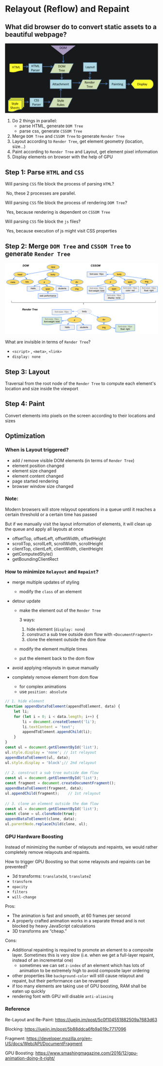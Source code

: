 # Relayout (Reflow) and Repaint

## What did browser do to convert static assets to a beautiful webpage?

<img src="./Rendering.png">

1. Do 2 things in parallel:
   * parse HTML, generate `DOM Tree`
   * parse css, generate `CSSOM Tree`
2. Merge `DOM Tree` and `CSSOM Tree` to generate `Render Tree`
3. Layout according to `Render Tree`, get element geometry (location, size...)
4. Paint according to `Render Tree` and Layout, get element pixel information
5. Display elements on browser with the help of GPU

## Step 1: Parse `HTML` and `CSS `

Will parsing `CSS` file block the process of parsing `HTML`?

​	No, these 2 processes are parallel.

Will parsing `CSS` file block the process of rendering `DOM Tree`?

​	Yes, because rendering is dependent on `CSSOM Tree`

Will parsing `CSS` file block the `js` files?

​	Yes, because execution of js might visit CSS properties

## Step 2: Merge `DOM Tree` and `CSSOM Tree` to generate `Render Tree`

<img src="./render-tree-construction.png">

What are invisible in terms of `Render Tree`?

* `<script>` , `<meta>`, `<link>`
* `display: none`

## Step 3: Layout

Traversal from the root node of the `Render Tree` to compute each element's location and size inside the viewport

## Step 4: Paint

Convert elements into pixels on the screen according to their locations and sizes

## Optimization

### When is Layout triggered?

* add / remove visible DOM elements (in terms of `Render Tree`)
* element position changed
* element size changed
* element content changed
* page started rendering
* browser window size changed

### Note:

Modern browsers will store relayout operations in a queue until it reaches a certain threshold or a certain time has passed

But if we manually visit the layout information of elements, it will clean up the queue and apply all layouts at once

* offsetTop, offsetLeft, offsetWidth, offsetHeight
* scrollTop, scrollLeft, scrollWidth, scrollHeight
* clientTop, clientLeft, clientWidth, clientHeight
* getComputedStyle()
* getBoundingClientRect

### How to minimize `Relayout` and `Repaint`?

* merge multiple updates of styling

  * modify the `class` of an element

* detour update

  * make the element out of the `Render Tree`

    3 ways:

    1. hide element (`display: none`)
    2. construct a sub tree outside dom flow with `<DocumentFragment>`
    3. clone the element outside the dom flow

  * modify the element multiple times

  * put the element back to the dom flow

* avoid applying relayouts in queue manually

* completely remove element from dom flow

  * for complex animations
  * use `position: absolute`

```JavaScript
// 1. hide element
function appendDataToElement(appendToElement, data) {
    let li;
    for (let i = 0; i < data.length; i++) {
    	li = document.createElement('li');
        li.textContent = 'text';
        appendToElement.appendChild(li);
    }
}
const ul = document.getElementById('list');
ul.style.display = 'none'; // 1st relayout
appendDataToElement(ul, data);
ul.style.display = 'block';// 2nd relayout

// 2. construct a sub tree outside dom flow
const ul = document.getElementById('list');
const fragment = document.createDocumentFragment();
appendDataToElement(fragment, data);
ul.appendChild(fragment);	 // 1st relayout

// 3. clone an element outside the dom flow
const ul = document.getElementById('list');
const clone = ul.cloneNode(true);
appendDataToElement(clone, data);
ul.parentNode.replaceChild(clone, ul);
```

### GPU Hardware Boosting

Instead of minimizing the number of relayouts and repaints, we would rather completely remove relayouts and repaints.

How to trigger GPU Boosting so that some relayouts and repaints can be prevented?

* 3d transforms: `translate3d`, `translateZ`
* `transform`
* `opacity`
* `filters`
* `will-change`

Pros:

- The animation is fast and smooth, at 60 frames per second
- A properly crafted animation works in a separate thread and is not blocked by heavy JavaScript calculations
- 3D transforms are “cheap.”

Cons:

* Additional repainting is required to promote an element to a composite layer. Sometimes this is very slow (i.e. when we get a full-layer repaint, instead of an incremental one)
  * sometimes we can set `z-index` of an element which has lots of animation to be extremely high to avoid composite layer ordering
* other properties like `background-color` will still cause relayout and repaint, but their performance can be revamped
* if too many elements are taking use of GPU boosting, RAM shall be eaten up quickly
* rendering font with GPU will disable `anti-aliasing`

### Reference

Re-Layout and Re-Paint: https://juejin.im/post/5c0f104551882509a7683d63

Blocking: https://juejin.im/post/5b88ddca6fb9a019c7717096

Fragment: https://developer.mozilla.org/en-US/docs/Web/API/DocumentFragment

GPU Boosting: https://www.smashingmagazine.com/2016/12/gpu-animation-doing-it-right/